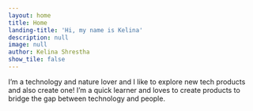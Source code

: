 ```yaml
---
layout: home
title: Home
landing-title: 'Hi, my name is Kelina'
description: null
image: null
author: Kelina Shrestha
show_tile: false
---
```


I’m a technology and nature lover and I like to explore new tech products and also create one! I’m a quick learner and loves to create products to bridge the gap between technology and people.
